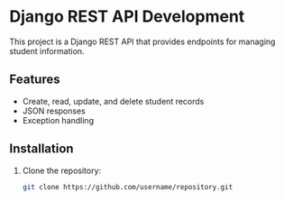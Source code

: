 # Django REST API Development

This project is a Django REST API that provides endpoints for managing student information.

## Features

- Create, read, update, and delete student records
- JSON responses
- Exception handling

## Installation

1. Clone the repository:

   ```bash
   git clone https://github.com/username/repository.git
